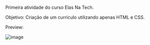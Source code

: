 Primeira atividade do curso Elas Na Tech.

Objetivo: Criação de um currículo utilizando apenas HTML e CSS.

Preview:

![image](https://github.com/CamiBregalda/Elas_Na_Tech/assets/108535010/97e626d9-c732-46c4-b485-487ee3905c8a)
